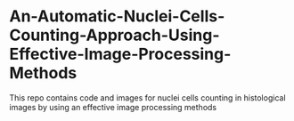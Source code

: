 # An-Automatic-Nuclei-Cells-Counting-Approach-Using-Effective-Image-Processing-Methods
This repo contains code and images for nuclei cells counting in histological images by using an effective image processing methods
